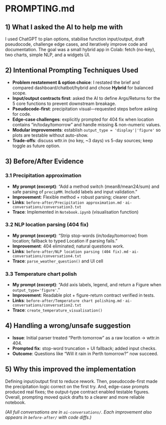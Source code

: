 # PROMPTING.md

## 1) What I asked the AI to help me with 
I used ChatGPT to plan options, stabilise function input/output, draft pseudocode, challenge edge cases, and iteratively improve code and documentation. The goal was a small hybrid app in Colab: fetch (no-key), two charts, simple NLP, and a widgets UI.

## 2) Intentional Prompting Techniques Used
- **Problem restatement & option choice**: I restated the brief and compared dashboard/chatbot/hybrid and chose **Hybrid** for balanced scope.
- **Input/output contracts first**: asked the AI to define Args/Returns for the 5 core functions to prevent downstream breakage.
- **Pseudocode-first**: precipitation visual—requested steps before asking for code.
- **Edge-case challenges**: explicitly prompted for 404 fix when location contains “in/today/tomorrow” and handle missing & non-numeric values.
- **Modular improvements**: establish `output_type = 'display'|'figure'` so plots are testable without auto-show.
- **Trade-offs**: discuss wttr.in (no key, ~3 days) vs 5-day sources; keep toggle as future option.

## 3) Before/After Evidence 
### 3.1 Precipitation approximation
- **My prompt (excerpt)**: “Add a method switch (mean8/mean24/sum) and safe parsing of `precipMM`. Includd labels and input validation.”
- **Improvement**: Flexible method + robust parsing; clearer chart.
- **Links**: `before-after/Precipitation approximation.md` · `ai-conversations/conversation3.txt`
- **Trace**: Implemented in `Notebook.ipynb` (visualisation function)

### 3.2 NLP location parsing (404 fix)
- **My prompt (excerpt)**: “Strip stop-words (in/today/tomorrow) from location; fallback to typed Location if parsing fails.”
- **Improvement**: 404 eliminated; natural questions work.
- **Links**: `before-after/NLP location parsing (404 fix).md` · `ai-conversations/conversation4.txt`
- **Trace**: `parse_weather_question()` and UI cell

### 3.3 Temperature chart polish
- **My prompt (excerpt)**: “Add axis labels, legend, and return a Figure when `output_type='figure'`.”
- **Improvement**: Readable plot + figure-return contract verified in tests.
- **Links**: `before-after/Temperature chart polishing.md` · `ai-conversations/conversation2.txt`
- **Trace**: `create_temperature_visualisation()`

## 4) Handling a wrong/unsafe suggestion
- **Issue**: Initial parser treated “Perth tomorrow” as a raw location → wttr.in 404.
- **Prompted fix**: stop-word truncation + UI fallback; added input checks.
- **Outcome**: Questions like “Will it rain in Perth tomorrow?” now succeed.

## 5) Why this improved the implementation
Defining input/output first to reduce rework. Then, pseudocode-first made the precipitation logic correct on the first try. And, edge-case prompts produced real fixes; the output-type contract enabled testable figures. Overall, prompting moved quick drafts to a clearer and more reliable notebook.

*(All full conversations are in `ai-conversations/`. Each improvement also appears in `before-after/` with code diffs.)*
